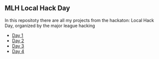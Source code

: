 ## MLH Local Hack Day
In this repositoty there are all my projects from the hackaton: Local Hack Day, organized by the major league hacking

- [Day 1](https://github.com/tobiasllop/MLH-Local-Hack-Day/tree/Day1)
- [Day 2](https://github.com/tobiasllop/MLH-Local-Hack-Day/tree/Day2)
- [Day 3](https://github.com/tobiasllop/MLH-Local-Hack-Day/tree/Day3)
- [Day 4](https://github.com/tobiasllop/MLH-Local-Hack-Day/tree/Day4)
